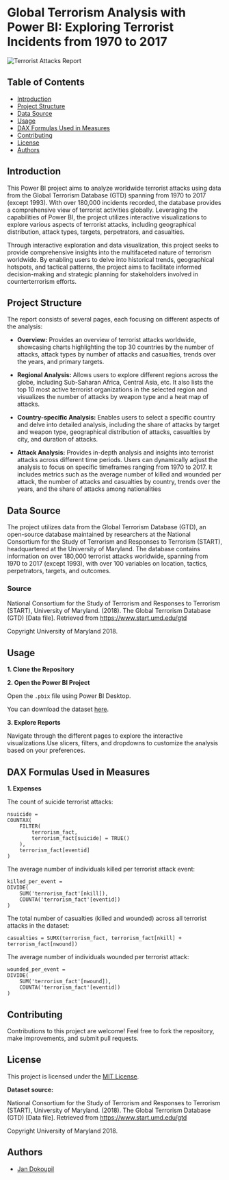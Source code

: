 # Global Terrorism Analysis with Power BI: Exploring Terrorist Incidents from 1970 to 2017

![Terrorist Attacks Report](/assets/img/terrorism_teaser.gif)

## Table of Contents

- [Introduction](#introduction)
- [Project Structure](#project-structure)
- [Data Source](#data-source)
- [Usage](#usage)
- [DAX Formulas Used in Measures](#dax-formulas-used-in-measures)
- [Contributing](#contributing)
- [License](#license)
- [Authors](#authors)

## Introduction

This Power BI project aims to analyze worldwide terrorist attacks using data from the Global Terrorism Database (GTD) spanning from 1970 to 2017 (except 1993). With over 180,000 incidents recorded, the database provides a comprehensive view of terrorist activities globally. Leveraging the capabilities of Power BI, the project utilizes interactive visualizations to explore various aspects of terrorist attacks, including geographical distribution, attack types, targets, perpetrators, and casualties.

Through interactive exploration and data visualization, this project seeks to provide comprehensive insights into the multifaceted nature of terrorism worldwide. By enabling users to delve into historical trends, geographical hotspots, and tactical patterns, the project aims to facilitate informed decision-making and strategic planning for stakeholders involved in counterterrorism efforts.

## Project Structure

The report consists of several pages, each focusing on different aspects of the analysis:

- **Overview:** Provides an overview of terrorist attacks worldwide, showcasing charts highlighting the top 30 countries by the number of attacks, attack types by number of attacks and casualties, trends over the years, and primary targets.

- **Regional Analysis:** Allows users to explore different regions across the globe, including Sub-Saharan Africa, Central Asia, etc. It also lists the top 10 most active terrorist organizations in the selected region and visualizes the number of attacks by weapon type and a heat map of attacks.

- **Country-specific Analysis:** Enables users to select a specific country and delve into detailed analysis, including the share of attacks by target and weapon type, geographical distribution of attacks, casualties by city, and duration of attacks.

- **Attack Analysis:** Provides in-depth analysis and insights into terrorist attacks across different time periods. Users can dynamically adjust the analysis to focus on specific timeframes ranging from 1970 to 2017. It includes metrics such as the average number of killed and wounded per attack, the number of attacks and casualties by country, trends over the years, and the share of attacks among nationalities

## Data Source

The project utilizes data from the Global Terrorism Database (GTD), an open-source database maintained by researchers at the National Consortium for the Study of Terrorism and Responses to Terrorism (START), headquartered at the University of Maryland. The database contains information on over 180,000 terrorist attacks worldwide, spanning from 1970 to 2017 (except 1993), with over 100 variables on location, tactics, perpetrators, targets, and outcomes.

### Source

National Consortium for the Study of Terrorism and Responses to Terrorism (START), University of Maryland. (2018). The Global Terrorism Database (GTD) [Data file]. Retrieved from https://www.start.umd.edu/gtd

Copyright University of Maryland 2018.

## Usage

**1. Clone the Repository**

**2. Open the Power BI Project**

Open the `.pbix` file using Power BI Desktop.

You can download the dataset [here](https://drive.google.com/file/d/1-0qeBGL89B6axPmCkNSYhuLYwZp-WuWt/view?usp=sharing).

**3. Explore Reports**

Navigate through the different pages to explore the interactive visualizations.Use slicers, filters, and dropdowns to customize the analysis based on your preferences.

## DAX Formulas Used in Measures

**1. Expenses**

The count of suicide terrorist attacks:

    nsuicide = 
    COUNTAX(
        FILTER(
            terrorism_fact,
            terrorism_fact[suicide] = TRUE()
        ),
        terrorism_fact[eventid]
    )

The average number of individuals killed per terrorist attack event:

    killed_per_event = 
    DIVIDE(
        SUM('terrorism_fact'[nkill]),
        COUNTA('terrorism_fact'[eventid])
    )

The total number of casualties (killed and wounded) across all terrorist attacks in the dataset:

    casualties = SUMX(terrorism_fact, terrorism_fact[nkill] + terrorism_fact[nwound])

The average number of individuals wounded per terrorist attack:

    wounded_per_event = 
    DIVIDE(
        SUM('terrorism_fact'[nwound]),
        COUNTA('terrorism_fact'[eventid])
    )

## Contributing

Contributions to this project are welcome! Feel free to fork the repository, make improvements, and submit pull requests.

## License

This project is licensed under the [MIT License](LICENSE).

**Dataset source:**

National Consortium for the Study of Terrorism and Responses to Terrorism (START), University of Maryland. (2018). The Global Terrorism Database (GTD) [Data file]. Retrieved from https://www.start.umd.edu/gtd

Copyright University of Maryland 2018.

## Authors

- [Jan Dokoupil](https://github.com/jdok8)
